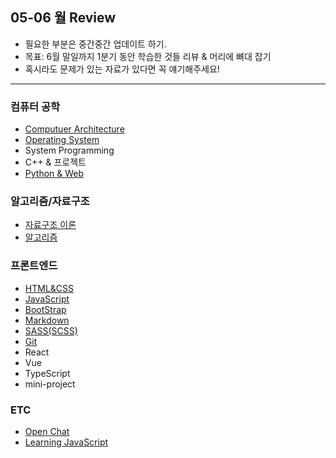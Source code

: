 ## 05-06 월 Review

- 필요한 부분은 중간중간 업데이트 하기.
- 목표: 6월 말일까지 1분기 동안 학습한 것들 리뷰 & 머리에 뼈대 잡기
- 혹시라도 문제가 있는 자료가 있다면 꼭 얘기해주세요!

<hr>

### 컴퓨터 공학

- [Computuer Architecture](https://bit.ly/2YE9ZRD)
- [Operating System](https://bit.ly/3dmi2XX)
- System Programming
- C++ & 프로젝트
- [Python & Web](https://bit.ly/2Mp5uD4)

### 알고리즘/자료구조

- [자료구조 이론](https://bit.ly/2ZbDcne)
- [알고리즘](https://bit.ly/3gr1LCO)

### 프론트엔드

- [HTML&CSS](https://bit.ly/2Wggp85)
- [JavaScript](https://bit.ly/3cdvXOq)
- [BootStrap](https://bit.ly/3h3qopn)
- [Markdown](https://bit.ly/2YgF6AX)
- [SASS(SCSS)](https://bit.ly/2Yt44x5)
- [Git](https://bit.ly/2XQcOyc)
- React
- Vue
- TypeScript
- mini-project

### ETC

- [Open Chat](https://bit.ly/2zpO0Dd)
- [Learning JavaScript](https://bit.ly/36HpGtj)
